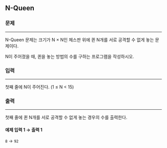 ## N-Queen


### 문제

---
N-Queen 문제는 크기가 N × N인 체스판 위에 퀸 N개를 서로 공격할 수 없게 놓는 문제이다.

N이 주어졌을 때, 퀸을 놓는 방법의 수를 구하는 프로그램을 작성하시오.

### 입력

---
첫째 줄에 N이 주어진다. (1 ≤ N < 15)

### 출력

---
첫째 줄에 퀸 N개를 서로 공격할 수 없게 놓는 경우의 수를 출력한다.

#### 예제 입력 1 &rarr; 출력 1
`8` &rarr; `92`
